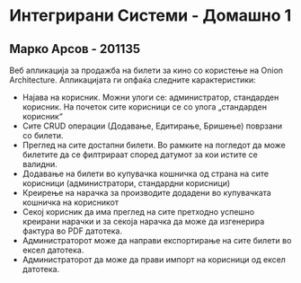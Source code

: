 # Интегрирани Системи - Домашно 1
## Марко Арсов - 201135

Веб апликација за продажба на билети за кино со користење на Onion Architecture. Апликацијата ги опфаќа следните карактеристики:

-   Најава на корисник. Можни улоги се: администратор, стандарден корисник.  На почеток сите корисници се со улога „стандарден корисник“
-   Сите CRUD операции (Додавање, Едитирање, Бришење) поврзани со билети.
-   Преглед на сите достапни билети. Во рамките на погледот да може билетите да се филтрираат според датумот за кои истите се валидни.
-   Додавање на билети во купувачка кошничка од страна на сите корисници (администратори, стандардни корисници)
-   Креирење на нарачка за производите додадени во купувачката кошничка на корисникот
-   Секој корисник да има преглед на сите претходно успешно креирани нарачки и за секоја нарачка да може да изгенерира фактура во PDF датотека.
-   Администраторот може да направи експортирање на сите билети во ексел датотека.
-   Администраторот да може да прави импорт на корисници од ексел датотека. 

